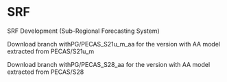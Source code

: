 # SRF
SRF Development (Sub-Regional Forecasting System)

Download branch withPG/PECAS_S21u_m_aa for the version with AA model extracted from PECAS/S21u_m 

Download branch withPG/PECAS_S28_aa for the version with AA model extracted from PECAS/S28


